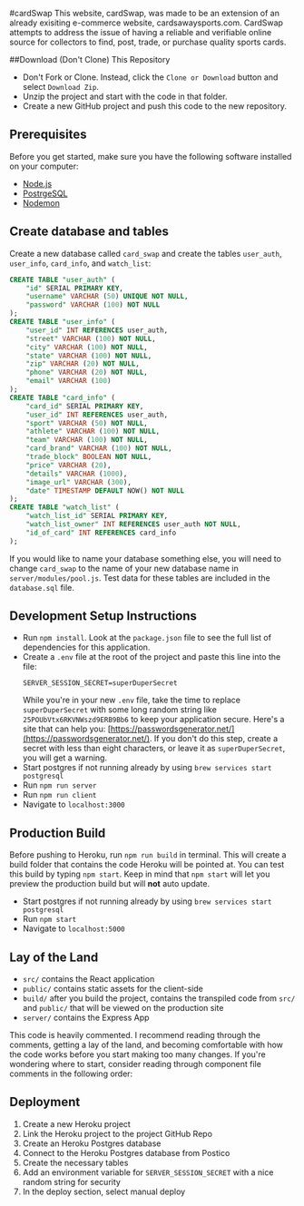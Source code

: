 
#cardSwap
This website, cardSwap, was made to be an extension of an already exisiting e-commerce website, cardsawaysports.com.
CardSwap attempts to address the issue of having a reliable and verifiable online source for collectors to find, post, trade, or purchase quality sports cards.

##Download (Don't Clone) This Repository
* Don't Fork or Clone. Instead, click the `Clone or Download` button and select `Download Zip`.
* Unzip the project and start with the code in that folder.
* Create a new GitHub project and push this code to the new repository.

## Prerequisites
Before you get started, make sure you have the following software installed on your computer:

- [Node.js](https://nodejs.org/en/)
- [PostrgeSQL](https://www.postgresql.org/)
- [Nodemon](https://nodemon.io/)

## Create database and tables
Create a new database called `card_swap` and create the tables `user_auth`, `user_info`, `card_info`, and `watch_list`:

```SQL
CREATE TABLE "user_auth" (
    "id" SERIAL PRIMARY KEY,
    "username" VARCHAR (50) UNIQUE NOT NULL,
    "password" VARCHAR (100) NOT NULL
);
CREATE TABLE "user_info" (
    "user_id" INT REFERENCES user_auth,
    "street" VARCHAR (100) NOT NULL,
    "city" VARCHAR (100) NOT NULL,
    "state" VARCHAR (100) NOT NULL,
    "zip" VARCHAR (20) NOT NULL,
    "phone" VARCHAR (20) NOT NULL,
    "email" VARCHAR (100)
);
CREATE TABLE "card_info" (
	"card_id" SERIAL PRIMARY KEY,
	"user_id" INT REFERENCES user_auth,
	"sport" VARCHAR (50) NOT NULL,
	"athlete" VARCHAR (100) NOT NULL,
	"team" VARCHAR (100) NOT NULL,
	"card_brand" VARCHAR (100) NOT NULL,
	"trade_block" BOOLEAN NOT NULL,
	"price" VARCHAR (20),
	"details" VARCHAR (1000),
	"image_url" VARCHAR (300),
	"date" TIMESTAMP DEFAULT NOW() NOT NULL
);
CREATE TABLE "watch_list" (
	"watch_list_id" SERIAL PRIMARY KEY,
	"watch_list_owner" INT REFERENCES user_auth NOT NULL,
	"id_of_card" INT REFERENCES card_info
);
```

If you would like to name your database something else, you will need to change `card_swap` to the name of your new database name in `server/modules/pool.js`. Test data for these tables are included in the `database.sql` file.

## Development Setup Instructions
* Run `npm install`. Look at the `package.json` file to see the full list of dependencies for this application.
* Create a `.env` file at the root of the project and paste this line into the file:
    ```
    SERVER_SESSION_SECRET=superDuperSecret
    ```
    While you're in your new `.env` file, take the time to replace `superDuperSecret` with some long random string like `25POUbVtx6RKVNWszd9ERB9Bb6` to keep your application secure. Here's a site that can help you: [https://passwordsgenerator.net/](https://passwordsgenerator.net/). If you don't do this step, create a secret with less than eight characters, or leave it as `superDuperSecret`, you will get a warning.
* Start postgres if not running already by using `brew services start postgresql`
* Run `npm run server`
* Run `npm run client`
* Navigate to `localhost:3000`

## Production Build

Before pushing to Heroku, run `npm run build` in terminal. This will create a build folder that contains the code Heroku will be pointed at. You can test this build by typing `npm start`. Keep in mind that `npm start` will let you preview the production build but will **not** auto update.

* Start postgres if not running already by using `brew services start postgresql`
* Run `npm start`
* Navigate to `localhost:5000`

## Lay of the Land

* `src/` contains the React application
* `public/` contains static assets for the client-side
* `build/` after you build the project, contains the transpiled code from `src/` and `public/` that will be viewed on the production site
* `server/` contains the Express App

This code is heavily commented. I recommend reading through the comments, getting a lay of the land, and becoming comfortable with how the code works before you start making too many changes. If you're wondering where to start, consider reading through component file comments in the following order:

## Deployment
1. Create a new Heroku project
1. Link the Heroku project to the project GitHub Repo
1. Create an Heroku Postgres database
1. Connect to the Heroku Postgres database from Postico
1. Create the necessary tables
1. Add an environment variable for `SERVER_SESSION_SECRET` with a nice random string for security
1. In the deploy section, select manual deploy

